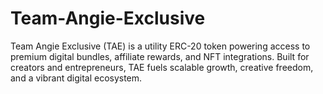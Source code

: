 # Team-Angie-Exclusive
Team Angie Exclusive (TAE) is a utility ERC-20 token powering access to premium digital bundles, affiliate rewards, and NFT integrations. Built for creators and entrepreneurs, TAE fuels scalable growth, creative freedom, and a vibrant digital ecosystem.
